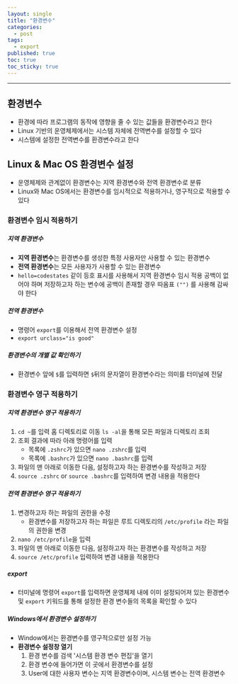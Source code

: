 ```yaml
---
layout: single
title: "환경변수"
categories:
  - post
tags:
  - export
published: true
toc: true
toc_sticky: true
---
```

----

## 환경변수
- 환경에 따라 프로그램의 동작에 영향을 줄 수 있는 값들을 환경변수라고 한다
- Linux 기반의 운영체제에서는 시스템 자체에 전역변수를 설정할 수 있다
- 시스템에 설정한 전역변수를 환경변수라고 한다

## Linux & Mac OS 환경변수 설정
- 운영체제와 관계없이 환경변수는 지역 환경변수와 전역 환경변수로 분류
- Linux와 Mac OS에서는 환경변수를 임시적으로 적용하거나, 영구적으로 적용할 수 있다

### 환경변수 임시 적용하기

##### 지역 환경변수
- **지역 환경변수**는 환경변수를 생성한 특정 사용자만 사용할 수 있는 환경변수
- **전역 환경변수**는 모든 사용자가 사용할 수 있는 환경변수
- `hello=codestates` 같이 등호 표시를 사용해서 지역 환경변수 임시 적용 공백이 없어야 하며 저장하고자 하는 변수에 공백이 존재할 경우 따옴표 `("")` 를 사용해 감싸야 한다

##### 전역 환경변수
- 명령어 `export`를 이용해서 전역 환경변수 설정
- `export urclass="is good"`

##### 환경변수의 개별 값 확인하기
- 환경변수 앞에 `$`를 입력하면 `$`뒤의 문자열이 환경변수라는 의미를 터미널에 전달

### 환경변수 영구 적용하기

##### 지역 환경변수 영구 적용하기
1. `cd ~`를 입력 홈 디렉토리로 이동 `ls -al`을 통해 모든 파일과 디렉토리 조회
2. 조회 결과에 따라 아래 명령어를 입력
	- 목록에 `.zshrc`가 있으면 `nano .zshrc`를 입력
	- 목록에 `.bashrc`가 있으면 `nano .bashrc`를 입력
3. 파일의 맨 아래로 이동한 다음, 설정하고자 하는 환경변수를 작성하고 저장
4. `source .zshrc` or `source .bashrc`를 입력하여 변경 내용을 적용한다

##### 전역 환경변수 영구 적용하기
1. 변경하고자 하는 파일의 권한을 수정
	- 환경변수를 저장하고자 하는 파일은 루트 디렉토리의 `/etc/profile` 라는 파일의 권한을 변경
2. `nano /etc/profile`을 입력
3. 파일의 맨 아래로 이동한 다음, 설정하고자 하는 환경변수를 작성하고 저장
4. `source /etc/profile` 입력하여 변경 내용을 적용한다

##### export
- 터미널에 명령어 `export`를 입력하면 운영체제 내에 이미 설정되어져 있는 환경변수 및 `export` 키워드를 통해 설정한 환경 변수들의 목록을 확인할 수 있다


##### Windows에서 환경변수 설정하기
- Window에서는 환경변수를 영구적으로만 설정 가능  
- **환경변수 설정창 열기**
	1. 환경 변수를 검색 '시스템 환경 변수 편집'을 열기
	2. 환경 변수에 들어가면 이 곳에서 환경변수를 설정
	3. User에 대한 사용자 변수는 지역 환경변수이며, 시스템 변수는 전역 환경변수